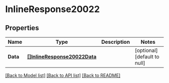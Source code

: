 # InlineResponse20022

## Properties
Name | Type | Description | Notes
------------ | ------------- | ------------- | -------------
**Data** | [**[]InlineResponse20022Data**](inline_response_200_22_data.md) |  | [optional] [default to null]

[[Back to Model list]](../README.md#documentation-for-models) [[Back to API list]](../README.md#documentation-for-api-endpoints) [[Back to README]](../README.md)

